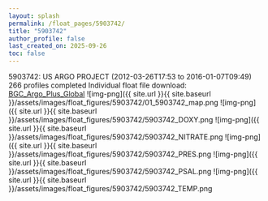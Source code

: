 ```yaml
---
layout: splash
permalink: /float_pages/5903742/
title: "5903742"
author_profile: false
last_created_on: 2025-09-26
toc: false
---
```

 
5903742: US ARGO PROJECT (2012-03-26T17:53 to 2016-01-07T09:49)
266 profiles completed
Individual float file download: [BGC_Argo_Plus_Global](https://ftp.soest.hawaii.edu/bgc_argo_plus/Individual_Floats/outliers_removed/5903742_Sprof_processed.nc)
![img-png]({{ site.url }}{{ site.baseurl }}/assets/images/float_figures/5903742/01_5903742_map.png
![img-png]({{ site.url }}{{ site.baseurl }}/assets/images/float_figures/5903742/5903742_DOXY.png
![img-png]({{ site.url }}{{ site.baseurl }}/assets/images/float_figures/5903742/5903742_NITRATE.png
![img-png]({{ site.url }}{{ site.baseurl }}/assets/images/float_figures/5903742/5903742_PRES.png
![img-png]({{ site.url }}{{ site.baseurl }}/assets/images/float_figures/5903742/5903742_PSAL.png
![img-png]({{ site.url }}{{ site.baseurl }}/assets/images/float_figures/5903742/5903742_TEMP.png
